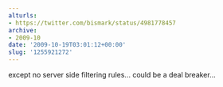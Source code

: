 ```yaml
---
alturls:
- https://twitter.com/bismark/status/4981778457
archive:
- 2009-10
date: '2009-10-19T03:01:12+00:00'
slug: '1255921272'
---
```


except no server side filtering rules... could be a deal breaker...

